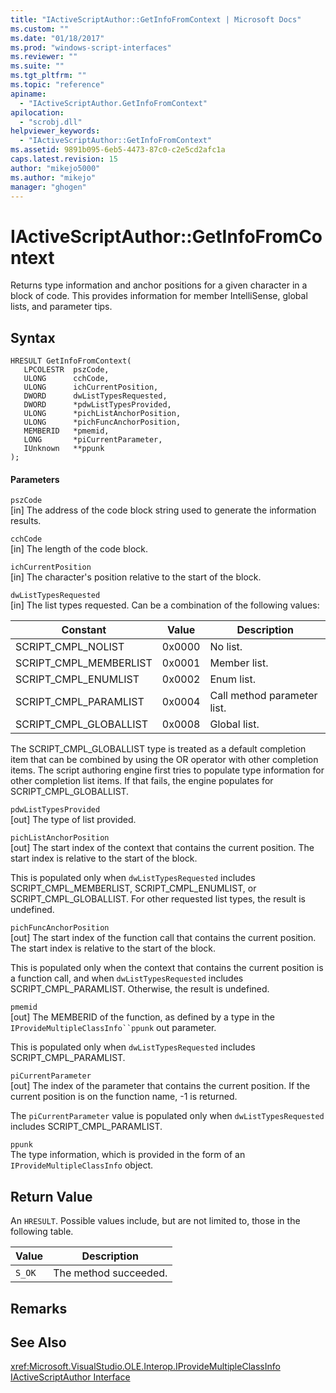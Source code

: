 ```yaml
---
title: "IActiveScriptAuthor::GetInfoFromContext | Microsoft Docs"
ms.custom: ""
ms.date: "01/18/2017"
ms.prod: "windows-script-interfaces"
ms.reviewer: ""
ms.suite: ""
ms.tgt_pltfrm: ""
ms.topic: "reference"
apiname: 
  - "IActiveScriptAuthor.GetInfoFromContext"
apilocation: 
  - "scrobj.dll"
helpviewer_keywords: 
  - "IActiveScriptAuthor::GetInfoFromContext"
ms.assetid: 9891b095-6eb5-4473-87c0-c2e5cd2afc1a
caps.latest.revision: 15
author: "mikejo5000"
ms.author: "mikejo"
manager: "ghogen"
---
```

# IActiveScriptAuthor::GetInfoFromContext
Returns type information and anchor positions for a given character in a block of code. This provides information for member IntelliSense, global lists, and parameter tips.  
  
## Syntax  
  
```  
HRESULT GetInfoFromContext(  
   LPCOLESTR  pszCode,  
   ULONG      cchCode,  
   ULONG      ichCurrentPosition,  
   DWORD      dwListTypesRequested,  
   DWORD      *pdwListTypesProvided,  
   ULONG      *pichListAnchorPosition,  
   ULONG      *pichFuncAnchorPosition,  
   MEMBERID   *pmemid,  
   LONG       *piCurrentParameter,  
   IUnknown   **ppunk  
);  
```  
  
#### Parameters  
 `pszCode`  
 [in] The address of the code block string used to generate the information results.  
  
 `cchCode`  
 [in] The length of the code block.  
  
 `ichCurrentPosition`  
 [in] The character's position relative to the start of the block.  
  
 `dwListTypesRequested`  
 [in] The list types requested. Can be a combination of the following values:  
  
|Constant|Value|Description|  
|--------------|-----------|-----------------|  
|SCRIPT_CMPL_NOLIST|0x0000|No list.|  
|SCRIPT_CMPL_MEMBERLIST|0x0001|Member list.|  
|SCRIPT_CMPL_ENUMLIST|0x0002|Enum list.|  
|SCRIPT_CMPL_PARAMLIST|0x0004|Call method parameter list.|  
|SCRIPT_CMPL_GLOBALLIST|0x0008|Global list.|  
  
 The SCRIPT_CMPL_GLOBALLIST type is treated as a default completion item that can be combined by using the OR operator with other completion items. The script authoring engine first tries to populate type information for other completion list items. If that fails, the engine populates for SCRIPT_CMPL_GLOBALLIST.  
  
 `pdwListTypesProvided`  
 [out] The type of list provided.  
  
 `pichListAnchorPosition`  
 [out] The start index of the context that contains the current position. The start index is relative to the start of the block.  
  
 This is populated only when `dwListTypesRequested` includes SCRIPT_CMPL_MEMBERLIST, SCRIPT_CMPL_ENUMLIST, or SCRIPT_CMPL_GLOBALLIST. For other requested list types, the result is undefined.  
  
 `pichFuncAnchorPosition`  
 [out] The start index of the function call that contains the current position. The start index is relative to the start of the block.  
  
 This is populated only when the context that contains the current position is a function call, and when `dwListTypesRequested` includes SCRIPT_CMPL_PARAMLIST. Otherwise, the result is undefined.  
  
 `pmemid`  
 [out] The MEMBERID of the function, as defined by a type in the `IProvideMultipleClassInfo``ppunk` out parameter.  
  
 This is populated only when `dwListTypesRequested` includes SCRIPT_CMPL_PARAMLIST.  
  
 `piCurrentParameter`  
 [out] The index of the parameter that contains the current position. If the current position is on the function name, -1 is returned.  
  
 The `piCurrentParameter` value is populated only when `dwListTypesRequested` includes SCRIPT_CMPL_PARAMLIST.  
  
 `ppunk`  
 The type information, which is provided in the form of an `IProvideMultipleClassInfo` object.  
  
## Return Value  
 An `HRESULT`. Possible values include, but are not limited to, those in the following table.  
  
|Value|Description|  
|-----------|-----------------|  
|`S_OK`|The method succeeded.|  
  
## Remarks  
  
## See Also  
 <xref:Microsoft.VisualStudio.OLE.Interop.IProvideMultipleClassInfo>   
 [IActiveScriptAuthor Interface](../../winscript/reference/iactivescriptauthor-interface.md)